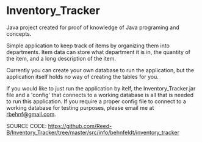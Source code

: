 # Inventory_Tracker
Java project created for proof of knowledge of Java programing and concepts.

Simple application to keep track of items by organizing them into departments. Item data can store what department it is in, the quantity of the item, and a long description of the item.

Currently you can create your own database to run the application, but the application itself holds no way of creating the tables for you.

If you would like to just run the application by itelf, the Inventory_Tracker.jar file and a 'config' that connects to a working database is all that is needed to run this application. If you require a proper config file to connect to a working database for testing purposes, please email me at rbehnf@gmail.com.

SOURCE CODE:
https://github.com/Reed-B/Inventory_Tracker/tree/master/src/info/behnfeldt/inventory_tracker
